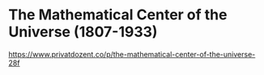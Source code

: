 # The Mathematical Center of the Universe (1807-1933) 
 <https://www.privatdozent.co/p/the-mathematical-center-of-the-universe-28f>